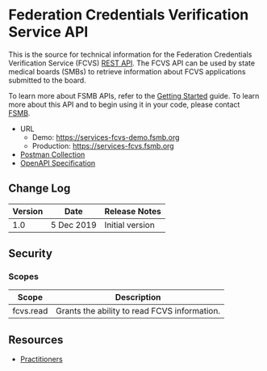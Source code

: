 # Federation Credentials Verification Service API

This is the source for technical information for the Federation Credentials Verification Service (FCVS) [REST API](https://en.wikipedia.org/wiki/Representational_state_transfer). 
The FCVS API can be used by state medical boards (SMBs) to retrieve information about FCVS applications submitted to the board. 

To learn more about FSMB APIs, refer to the [Getting Started](https://github.com/fsmb/api-docs) guide. To learn more about this API and to begin using it in your code, please contact [FSMB](mailto:fcvs@fsmb.org).


- URL
  - Demo: https://services-fcvs-demo.fsmb.org
  - Production: https://services-fcvs.fsmb.org
- [Postman Collection](https://www.getpostman.com/collections/b59f8de00ca54eb654b7)
- [OpenAPI Specification](https://services-fcvs.fsmb.org/swagger/v1)

## Change Log

| Version | Date | Release Notes |
| - | - | -|
| 1.0 | 5 Dec 2019 | Initial version |

## Security

### Scopes 

| Scope | Description |
| - | - |
| fcvs.read | Grants the ability to read FCVS information. |

## Resources

- [Practitioners](docs/practitioners-v1/readme.md)
